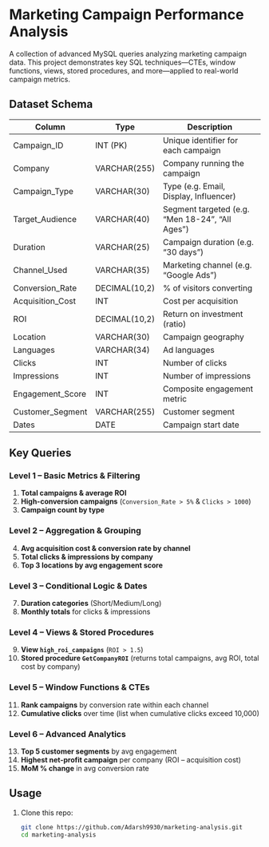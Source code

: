 # Marketing Campaign Performance Analysis

A collection of advanced MySQL queries analyzing marketing campaign data. This project demonstrates key SQL techniques—CTEs, window functions, views, stored procedures, and more—applied to real-world campaign metrics.

## Dataset Schema

| Column               | Type               | Description                                           |
|----------------------|--------------------|-------------------------------------------------------|
| Campaign_ID          | INT (PK)           | Unique identifier for each campaign                   |
| Company              | VARCHAR(255)       | Company running the campaign                          |
| Campaign_Type        | VARCHAR(30)        | Type (e.g. Email, Display, Influencer)                |
| Target_Audience      | VARCHAR(40)        | Segment targeted (e.g. “Men 18-24”, “All Ages”)       |
| Duration             | VARCHAR(25)        | Campaign duration (e.g. “30 days”)                    |
| Channel_Used         | VARCHAR(35)        | Marketing channel (e.g. “Google Ads”)                 |
| Conversion_Rate      | DECIMAL(10,2)      | % of visitors converting                              |
| Acquisition_Cost     | INT                | Cost per acquisition                                  |
| ROI                  | DECIMAL(10,2)      | Return on investment (ratio)                          |
| Location             | VARCHAR(30)        | Campaign geography                                    |
| Languages            | VARCHAR(34)        | Ad languages                                           |
| Clicks               | INT                | Number of clicks                                      |
| Impressions          | INT                | Number of impressions                                 |
| Engagement_Score     | INT                | Composite engagement metric                           |
| Customer_Segment     | VARCHAR(255)       | Customer segment                                      |
| Dates                | DATE               | Campaign start date                                   |

## Key Queries

### Level 1 – Basic Metrics & Filtering
1. **Total campaigns & average ROI**  
2. **High-conversion campaigns** (`Conversion_Rate > 5%` & `Clicks > 1000`)  
3. **Campaign count by type**

### Level 2 – Aggregation & Grouping
4. **Avg acquisition cost & conversion rate by channel**  
5. **Total clicks & impressions by company**  
6. **Top 3 locations by avg engagement score**

### Level 3 – Conditional Logic & Dates
7. **Duration categories** (Short/Medium/Long)  
8. **Monthly totals** for clicks & impressions

### Level 4 – Views & Stored Procedures
9. **View `high_roi_campaigns`** (`ROI > 1.5`)  
10. **Stored procedure `GetCompanyROI`** (returns total campaigns, avg ROI, total cost by company)

### Level 5 – Window Functions & CTEs
11. **Rank campaigns** by conversion rate within each channel  
12. **Cumulative clicks** over time (list when cumulative clicks exceed 10,000)

### Level 6 – Advanced Analytics
13. **Top 5 customer segments** by avg engagement  
14. **Highest net-profit campaign** per company (ROI – acquisition cost)  
15. **MoM % change** in avg conversion rate

## Usage

1. Clone this repo:  
   ```bash
   git clone https://github.com/Adarsh9930/marketing-analysis.git
   cd marketing-analysis
